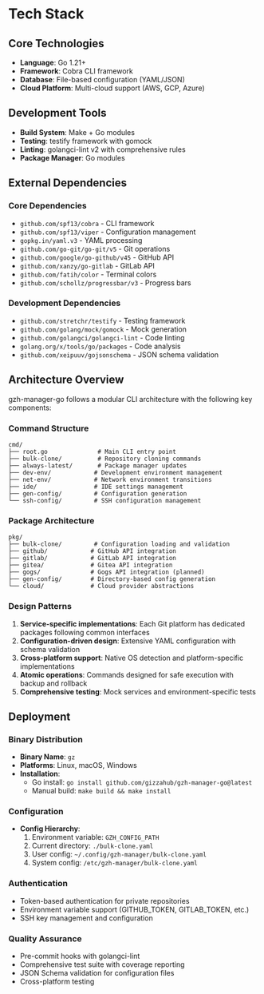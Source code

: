# Tech Stack

## Core Technologies

- **Language**: Go 1.21+
- **Framework**: Cobra CLI framework
- **Database**: File-based configuration (YAML/JSON)
- **Cloud Platform**: Multi-cloud support (AWS, GCP, Azure)

## Development Tools

- **Build System**: Make + Go modules
- **Testing**: testify framework with gomock
- **Linting**: golangci-lint v2 with comprehensive rules
- **Package Manager**: Go modules

## External Dependencies

### Core Dependencies

- `github.com/spf13/cobra` - CLI framework
- `github.com/spf13/viper` - Configuration management
- `gopkg.in/yaml.v3` - YAML processing
- `github.com/go-git/go-git/v5` - Git operations
- `github.com/google/go-github/v45` - GitHub API
- `github.com/xanzy/go-gitlab` - GitLab API
- `github.com/fatih/color` - Terminal colors
- `github.com/schollz/progressbar/v3` - Progress bars

### Development Dependencies

- `github.com/stretchr/testify` - Testing framework
- `github.com/golang/mock/gomock` - Mock generation
- `github.com/golangci/golangci-lint` - Code linting
- `golang.org/x/tools/go/packages` - Code analysis
- `github.com/xeipuuv/gojsonschema` - JSON schema validation

## Architecture Overview

gzh-manager-go follows a modular CLI architecture with the following key components:

### Command Structure

```
cmd/
├── root.go              # Main CLI entry point
├── bulk-clone/          # Repository cloning commands
├── always-latest/       # Package manager updates
├── dev-env/            # Development environment management
├── net-env/            # Network environment transitions
├── ide/                # IDE settings management
├── gen-config/         # Configuration generation
└── ssh-config/         # SSH configuration management
```

### Package Architecture

```
pkg/
├── bulk-clone/         # Configuration loading and validation
├── github/            # GitHub API integration
├── gitlab/            # GitLab API integration
├── gitea/             # Gitea API integration
├── gogs/              # Gogs API integration (planned)
├── gen-config/        # Directory-based config generation
└── cloud/             # Cloud provider abstractions
```

### Design Patterns

1. **Service-specific implementations**: Each Git platform has dedicated packages following common interfaces
2. **Configuration-driven design**: Extensive YAML configuration with schema validation
3. **Cross-platform support**: Native OS detection and platform-specific implementations
4. **Atomic operations**: Commands designed for safe execution with backup and rollback
5. **Comprehensive testing**: Mock services and environment-specific tests

## Deployment

### Binary Distribution

- **Binary Name**: `gz`
- **Platforms**: Linux, macOS, Windows
- **Installation**:
  - Go install: `go install github.com/gizzahub/gzh-manager-go@latest`
  - Manual build: `make build && make install`

### Configuration

- **Config Hierarchy**:
  1. Environment variable: `GZH_CONFIG_PATH`
  2. Current directory: `./bulk-clone.yaml`
  3. User config: `~/.config/gzh-manager/bulk-clone.yaml`
  4. System config: `/etc/gzh-manager/bulk-clone.yaml`

### Authentication

- Token-based authentication for private repositories
- Environment variable support (GITHUB_TOKEN, GITLAB_TOKEN, etc.)
- SSH key management and configuration

### Quality Assurance

- Pre-commit hooks with golangci-lint
- Comprehensive test suite with coverage reporting
- JSON Schema validation for configuration files
- Cross-platform testing
